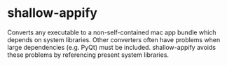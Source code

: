 # shallow-appify
Converts any executable to a non-self-contained mac app bundle which depends on system libraries. Other converters often have problems when large dependencies (e.g. PyQt) must be included. shallow-appify avoids these problems by referencing present system libraries.
